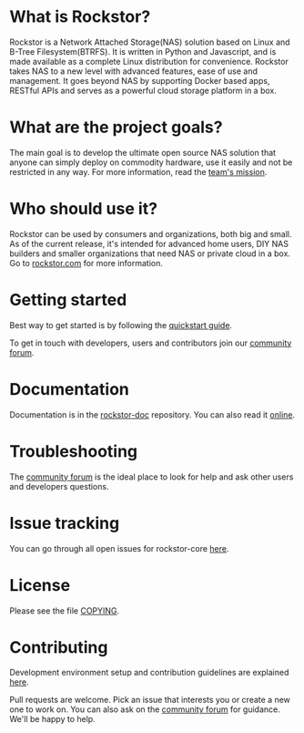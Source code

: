 # What is Rockstor?

Rockstor is a Network Attached Storage(NAS) solution based on Linux and B-Tree
Filesystem(BTRFS). It is written in Python and Javascript, and is made
available as a complete Linux distribution for convenience. Rockstor takes NAS
to a new level with advanced features, ease of use and management. It goes
beyond NAS by supporting Docker based apps, RESTful APIs and serves as a
powerful cloud storage platform in a box.

# What are the project goals?

The main goal is to develop the ultimate open source NAS solution that anyone can
simply deploy on commodity hardware, use it easily and not be restricted in any
way. For more information, read the [team's
mission](http://rockstor.com/about-us.html).

# Who should use it?

Rockstor can be used by consumers and organizations, both big and small. As of
the current release, it's intended for advanced home users, DIY NAS builders
and smaller organizations that need NAS or private cloud in a box. Go to
[rockstor.com](http://rockstor.com) for more information.

# Getting started

Best way to get started is by following the [quickstart
guide](http://rockstor.com/docs/quickstart.html).

To get in touch with developers, users and contributors join our
[community forum](http://forum.rockstor.com).

# Documentation

Documentation is in the
[rockstor-doc](https://github.com/rockstor/rockstor-doc) repository. You can also read it
[online](http://rockstor.com/docs).

# Troubleshooting

The [community forum](http://forum.rockstor.com) is the ideal place to look for
help and ask other users and developers questions.

# Issue tracking

You can go through all open issues for rockstor-core
[here](https://github.com/rockstor/rockstor-core/issues).

# License

Please see the file [COPYING](https://github.com/rockstor/rockstor-core/blob/master/COPYING).

# Contributing

Development environment setup and contribution guidelines are explained
[here](http://rockstor.com/docs/contribute.html).

Pull requests are welcome. Pick an issue that interests you or create a new one
to work on. You can also ask on the [community forum](http://forum.rockstor.com) for
guidance. We'll be happy to help.
